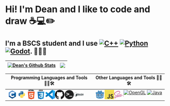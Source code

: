 # Hi! I'm Dean and I like to code and draw ☕💻✏️

## I'm a BSCS student and I use [<img alt="C++" title="C++ | C++17" height="20px" src="https://img.shields.io/badge/C%2B%2B-00599C?style=for-the-badge&logo=c%2B%2B&logoColor=white" />][cpp_link] [<img alt="Python" title="Python | Python 3.10 & 3.9" height="20px" src="https://img.shields.io/badge/Python-3776AB?style=for-the-badge&logo=python&logoColor=white" />][py_link] [<img alt="Godot" title="Godot" height="20px" src="https://img.shields.io/badge/Godot-478CBF?style=for-the-badge&logo=GodotEngine&logoColor=white">][godot_link]. 💭💡💤

| <a title="Visit my Github" href="https://github.com/MumuNiMochii"><img align="center" src="https://github-readme-stats.vercel.app/api?username=MumuNiMochii&show_icons=true&include_all_commits=true&theme=synthwave&custom_title=Dean%27s%20Github%20Stats&hide_border=true" alt="Dean's Github Stats" /></a> | <a title="Visit my Github" href="https://github.com/MumuNiMochii"><img align="center" src="https://github-readme-stats.vercel.app/api/top-langs/?username=MumuNiMochii&layout=compact&theme=synthwave&hide_border=true" /></a> |
| --- | --- |

| Programming Languages and Tools 👨‍💻🛠️ | Other Languages and Tools 👨‍💻🛠️ |
| --- | --- |
| [<img align="left" alt="C++" title="C++ \| C++17" width="30px" src="https://raw.githubusercontent.com/github/explore/f3e22f0dca2be955676bc70d6214b95b13354ee8/topics/c/c.png" />][cpp_link] [<img align="left" alt="Python" title="Python \| Python 3.10 & 3.9" width="30px" src="https://raw.githubusercontent.com/github/explore/80688e429a7d4ef2fca1e82350fe8e3517d3494d/topics/python/python.png" />][py_link] [<img align="left" alt="HTML5" title="HTML5" width="30px" src="https://raw.githubusercontent.com/github/explore/80688e429a7d4ef2fca1e82350fe8e3517d3494d/topics/html/html.png" />][htm_link] [<img align="left" alt="CSS3" title="CSS3" width="30px" src="https://raw.githubusercontent.com/github/explore/80688e429a7d4ef2fca1e82350fe8e3517d3494d/topics/css/css.png" />][css_link] [<img align="left" alt="Visual Studio Code" title="Visual Studio Code" width="30px" src="https://raw.githubusercontent.com/github/explore/80688e429a7d4ef2fca1e82350fe8e3517d3494d/topics/visual-studio-code/visual-studio-code.png" />][vsc_link] [<img align="left" alt="Github" title="Github \| VSC Source Control" width="30px" src="https://raw.githubusercontent.com/github/explore/78df643247d429f6cc873026c0622819ad797942/topics/github/github.png" />][github_link] [<img align="left" alt="Terminal \| Windows Terminal" title="Terminal \| Windows Terminal" width="30px" src="https://raw.githubusercontent.com/github/explore/d92924b1d925bb134e308bd29c9de6c302ed3beb/topics/terminal/terminal.png" />][cmd_link] [<img align="left" alt="Bash \| MSYS2" title="Bash \| MSYS2" width="30px" src="https://raw.githubusercontent.com/github/explore/80688e429a7d4ef2fca1e82350fe8e3517d3494d/topics/bash/bash.png" />][bash_link] | [<img align="left" alt="Godot & GDScript" title="Godot & GDScript" width="30px" src="https://raw.githubusercontent.com/godotengine/godot/master/main/app_icon.png" />][godot_link] [<img align="left" alt="JavaScript" title="JavaScript \| p5js" width="30px" src="https://raw.githubusercontent.com/github/explore/80688e429a7d4ef2fca1e82350fe8e3517d3494d/topics/javascript/javascript.png" />][js_link] [<img align="left" alt="Sass" title="Sass" width="30px" src="https://raw.githubusercontent.com/github/explore/80688e429a7d4ef2fca1e82350fe8e3517d3494d/topics/sass/sass.png" />][sass_link] [<img alt="OpenGL" title="OpenGL \| FreeGLUT" src="https://img.shields.io/badge/OpenGL-FFFFFF?style=for-the-badge&logo=opengl" />][opengl_link] [<img alt="Java" title="Java" src="https://img.shields.io/badge/Java-ED8B00?style=for-the-badge&logo=java&logoColor=white" />][java_link]|



[cpp_link]: https://isocpp.org
[py_link]: https://www.python.org
[godot_link]: https://godotengine.org
[opengl_link]: https://www.opengl.org
[htm_link]: https://html.spec.whatwg.org/multipage/
[css_link]: https://www.w3.org/Style/CSS/Overview.en.html
[js_link]: https://www.javascript.com
[java_link]: https://www.java.com/en/
[sass_link]: https://sass-lang.com
[vsc_link]: https://code.visualstudio.com
[github_link]: https://github.com
[cmd_link]: https://github.com/microsoft/terminal
[bash_link]: https://www.gnu.org/software/bash/
